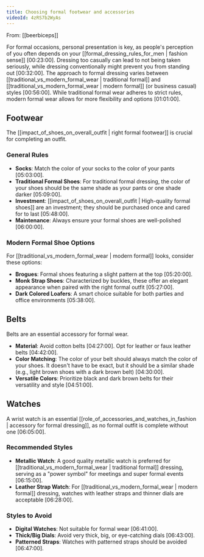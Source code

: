 ```yaml
---
title: Choosing formal footwear and accessories
videoId: 4zRS7b2WyAs
---
```


From: [[beerbiceps]] <br/> 

For formal occasions, personal presentation is key, as people's perception of you often depends on your [[formal_dressing_rules_for_men | fashion sense]] <a class="yt-timestamp" data-t="00:23:00">[00:23:00]</a>. Dressing too casually can lead to not being taken seriously, while dressing conventionally might prevent you from standing out <a class="yt-timestamp" data-t="00:32:00">[00:32:00]</a>. The approach to formal dressing varies between [[traditional_vs_modern_formal_wear | traditional formal]] and [[traditional_vs_modern_formal_wear | modern formal]] (or business casual) styles <a class="yt-timestamp" data-t="00:56:00">[00:56:00]</a>. While traditional formal wear adheres to strict rules, modern formal wear allows for more flexibility and options <a class="yt-timestamp" data-t="01:01:00">[01:01:00]</a>.

## Footwear

The [[impact_of_shoes_on_overall_outfit | right formal footwear]] is crucial for completing an outfit.

### General Rules
*   **Socks**: Match the color of your socks to the color of your pants <a class="yt-timestamp" data-t="05:03:00">[05:03:00]</a>.
*   **Traditional Formal Shoes**: For traditional formal dressing, the color of your shoes should be the same shade as your pants or one shade darker <a class="yt-timestamp" data-t="05:09:00">[05:09:00]</a>.
*   **Investment**: [[impact_of_shoes_on_overall_outfit | High-quality formal shoes]] are an investment; they should be purchased once and cared for to last <a class="yt-timestamp" data-t="05:48:00">[05:48:00]</a>.
*   **Maintenance**: Always ensure your formal shoes are well-polished <a class="yt-timestamp" data-t="06:00:00">[06:00:00]</a>.

### Modern Formal Shoe Options
For [[traditional_vs_modern_formal_wear | modern formal]] looks, consider these options:
*   **Brogues**: Formal shoes featuring a slight pattern at the top <a class="yt-timestamp" data-t="05:20:00">[05:20:00]</a>.
*   **Monk Strap Shoes**: Characterized by buckles, these offer an elegant appearance when paired with the right formal outfit <a class="yt-timestamp" data-t="05:27:00">[05:27:00]</a>.
*   **Dark Colored Loafers**: A smart choice suitable for both parties and office environments <a class="yt-timestamp" data-t="05:38:00">[05:38:00]</a>.

## Belts

Belts are an essential accessory for formal wear.
*   **Material**: Avoid cotton belts <a class="yt-timestamp" data-t="04:27:00">[04:27:00]</a>. Opt for leather or faux leather belts <a class="yt-timestamp" data-t="04:42:00">[04:42:00]</a>.
*   **Color Matching**: The color of your belt should always match the color of your shoes. It doesn't have to be exact, but it should be a similar shade (e.g., light brown shoes with a dark brown belt) <a class="yt-timestamp" data-t="04:30:00">[04:30:00]</a>.
*   **Versatile Colors**: Prioritize black and dark brown belts for their versatility and style <a class="yt-timestamp" data-t="04:51:00">[04:51:00]</a>.

## Watches

A wrist watch is an essential [[role_of_accessories_and_watches_in_fashion | accessory for formal dressing]], as no formal outfit is complete without one <a class="yt-timestamp" data-t="06:05:00">[06:05:00]</a>.

### Recommended Styles
*   **Metallic Watch**: A good quality metallic watch is preferred for [[traditional_vs_modern_formal_wear | traditional formal]] dressing, serving as a "power symbol" for meetings and super formal events <a class="yt-timestamp" data-t="06:15:00">[06:15:00]</a>.
*   **Leather Strap Watch**: For [[traditional_vs_modern_formal_wear | modern formal]] dressing, watches with leather straps and thinner dials are acceptable <a class="yt-timestamp" data-t="06:28:00">[06:28:00]</a>.

### Styles to Avoid
*   **Digital Watches**: Not suitable for formal wear <a class="yt-timestamp" data-t="06:41:00">[06:41:00]</a>.
*   **Thick/Big Dials**: Avoid very thick, big, or eye-catching dials <a class="yt-timestamp" data-t="06:43:00">[06:43:00]</a>.
*   **Patterned Straps**: Watches with patterned straps should be avoided <a class="yt-timestamp" data-t="06:47:00">[06:47:00]</a>.